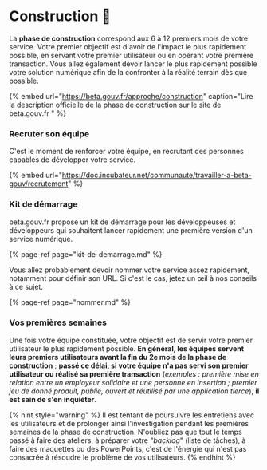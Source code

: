 # Construction 🐥

La **phase de construction** correspond aux 6 à 12 premiers mois de votre service. Votre premier objectif est d'avoir de l'impact le plus rapidement possible, en servant votre premier utilisateur ou en opérant votre première transaction. Vous allez également devoir lancer le plus rapidement possible votre solution numérique afin de la confronter à la réalité terrain dès que possible.

{% embed url="https://beta.gouv.fr/approche/construction" caption="Lire la description officielle de la phase de construction sur le site de beta.gouv.fr ️" %}

### Recruter son équipe

C'est le moment de renforcer votre équipe, en recrutant des personnes capables de développer votre service.

{% embed url="https://doc.incubateur.net/communaute/travailler-a-beta-gouv/recrutement" %}

### Kit de démarrage

beta.gouv.fr propose un kit de démarrage pour les développeuses et développeurs qui souhaitent lancer rapidement une première version d'un service numérique.

{% page-ref page="kit-de-demarrage.md" %}

Vous allez probablement devoir nommer votre service assez rapidement, notamment pour définir son URL. Si c'est le cas, jetez un œil à nos conseils à ce sujet.

{% page-ref page="nommer.md" %}

### Vos premières semaines

Une fois votre équipe constituée, votre objectif est de servir votre premier utilisateur le plus rapidement possible. **En général, les équipes servent leurs premiers utilisateurs avant la fin du 2e mois de la phase de construction** ; **passé ce délai, si votre équipe n'a pas servi son premier utilisateur ou réalisé sa première transaction** \(_exemples : première mise en relation entre un employeur solidaire et une personne en insertion ; premier jeu de donné produit, publié, ouvert et réutilisé par une application tierce_\), **il est sain de s'en inquiéter**. 

{% hint style="warning" %}
Il est tentant de poursuivre les entretiens avec les utilisateurs et de prolonger ainsi l'investigation pendant les premières semaines de la phase de construction. N'oubliez pas que tout le temps passé à faire des ateliers, à préparer votre "_backlog_" \(liste de tâches\), à faire des maquettes ou des PowerPoints, c'est de l'énergie qui n'est pas consacrée à résoudre le problème de vos utilisateurs. 
{% endhint %}



